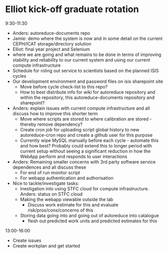 Elliot kick-off graduate rotation 
=================================

9:30-11:30
* Anders: autoreduce-documents repo
* Jamie: demo where the system is now and in some detail on the current CEPH/ICAT storage/directory solution 
* Elliot: final year project and Selenium
* where we are going and what remains to be done in terms of improving stability and reliability to our current system and using our current compute infrastructure
* Schedule for roling out service to scientists based on the planned ISIS cycles
* Our development environment and password files on isis sharepoint site
  * Move before cycle check-list to this repo?
  * How to best distribute info for wiki for autoreduce repository and within the repository, this autoreduce-documents repository and sharepoint?
* Anders: explain issues with current compute infrastructure and all discuss how to improve this shorter term
  * Move where scripts are stored to where calibration are stored - thereby remove dependency?
  * Create cron job for uploading script global history to new autoreduce-cron repo and create a github user for this purpose
  * Currently wipe MySQL manually before each cycle - automate this and how best? Probably could extend this to longer period with current setup without seeing a significant reduction in how the WebApp perform and responds to user interactions
* Anders: Remaining smaller concerns with 3rd party software service dependences and all discuss these
  * For end of run monitor script
  * For webapp authentication and authorisation
* Nice to tackle/investigate tasks:
  * Inestigation into using STFC cloud for compute infrastructure. Anders: status on STFC cloud
  * Making the webapp viewable outside the lab
    * Discuss work estimate for this and evaluate risk/pros/cons/concerns of this
  * Storing data going into and going out of autoreduce into catalogue
    * flesh out predicted work units and predicted estimates for this

13:00-16:00
* Create issues
* Create workplan and get started

